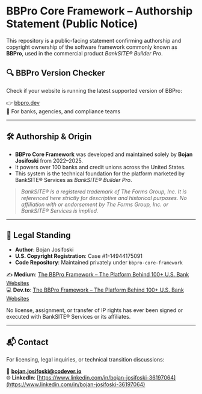 # BBPro Core Framework – Authorship Statement (Public Notice)

This repository is a public-facing statement confirming authorship and copyright ownership of the software framework commonly known as **BBPro**, used in the commercial product *BankSITE® Builder Pro*.

## 🔍 BBPro Version Checker

Check if your website is running the latest supported version of BBPro:

👉 [bbpro.dev](https://bbpro.dev/)  
📌 For banks, agencies, and compliance teams

---

## 🛠️ Authorship & Origin

- **BBPro Core Framework** was developed and maintained solely by **Bojan Josifoski** from 2022–2025.
- It powers over 100 banks and credit unions across the United States.
- This system is the technical foundation for the platform marketed by BankSITE® Services as *BankSITE® Builder Pro*.

> *BankSITE® is a registered trademark of The Forms Group, Inc.
It is referenced here strictly for descriptive and historical purposes. No affiliation with or endorsement by The Forms Group, Inc. or BankSITE® Services is implied.*

---

## 💼 Legal Standing

- **Author**: Bojan Josifoski  
- **U.S. Copyright Registration**: Case #1-14944175091  
- **Code Repository**: Maintained privately under `bbpro-core-framework`

✍️ **Medium**: [The BBPro Framework – The Platform Behind 100+ U.S. Bank Websites](https://medium.com/@bojan.josifoski/the-bbpro-framework-the-platform-behind-100-u-s-banks-f2879dedf0f4)  
💻 **Dev.to**: [The BBPro Framework – The Platform Behind 100+ U.S. Bank Websites](https://dev.to/bojan_josifoski_76e9fd65d/the-bbpro-framework-the-platform-behind-100-us-banks-265o) 


No license, assignment, or transfer of IP rights has ever been signed or executed with BankSITE® Services or its affiliates.

---

## 📬 Contact

For licensing, legal inquiries, or technical transition discussions:

📧 **bojan.josifoski@codever.io**  
🌐 **LinkedIn**: [https://www.linkedin.com/in/bojan-josifoski-36197064](https://www.linkedin.com/in/bojan-josifoski-36197064)
